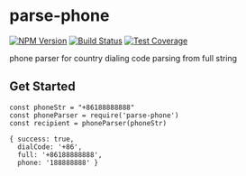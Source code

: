 # parse-phone
[![NPM Version][npm-image]][npm-url]
[![Build Status][travis-image]][travis-url]
[![Test Coverage][coveralls-image]][coveralls-url]

phone parser for country dialing code parsing from full string

## Get Started
```
const phoneStr = "+86188888888"
const phoneParser = require('parse-phone')
const recipient = phoneParser(phoneStr)

{ success: true,
  dialCode: '+86',
  full: '+86188888888',
  phone: '188888888' }

```


[npm-image]: https://img.shields.io/npm/v/parse-phone.svg
[npm-url]: https://npmjs.org/package/parse-phone
[travis-image]: https://img.shields.io/travis/devfans/parse-phone/master.svg
[travis-url]: https://travis-ci.org/devfans/parse-phone
[coveralls-image]: https://img.shields.io/coveralls/devfans/parse-phone/master.svg
[coveralls-url]: https://coveralls.io/r/devfans/parse-phone?branch=master

